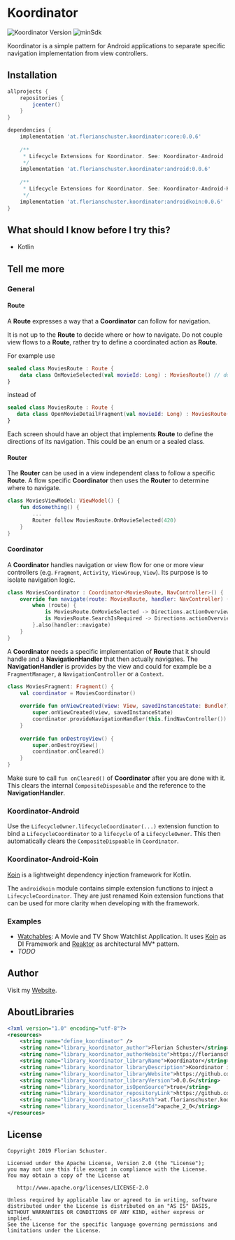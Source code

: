 # Koordinator
![Koordinator Version](https://img.shields.io/badge/Koordinator-0.0.6-orange.svg) ![minSdk](https://img.shields.io/badge/minSdk-14-green.svg)

Koordinator is a simple pattern for Android applications to separate specific navigation implementation from view controllers.

## Installation

```groovy
allprojects {
    repositories {
        jcenter()
    }
}

dependencies {
    implementation 'at.florianschuster.koordinator:core:0.0.6'
    
    /**
     * Lifecycle Extensions for Koordinator. See: Koordinator-Android
     */
    implementation 'at.florianschuster.koordinator:android:0.0.6'
    
    /**
     * Lifecycle Extensions for Koordinator. See: Koordinator-Android-Koin
     */
    implementation 'at.florianschuster.koordinator:androidkoin:0.0.6'
}
```

## What should I know before I try this?

* Kotlin

## Tell me more

### General

#### Route
A **Route** expresses a way that a **Coordinator** can follow for navigation.

It is not up to the **Route** to decide where or how to navigate. Do not couple view flows to a **Route**, rather try to define a coordinated action as **Route**.

For example use

``` kotlin
sealed class MoviesRoute : Route {
    data class OnMovieSelected(val movieId: Long) : MoviesRoute() // do
}
```

 instead of
 
 ``` kotlin
 sealed class MoviesRoute : Route {
    data class OpenMovieDetailFragment(val movieId: Long) : MoviesRoute() // don't
}
```

Each screen should have an object that implements **Route** to define the directions of its navigation. This could be an enum or a sealed class.

#### Router

The **Router** can be used in a view independent class to follow a specific **Route**. A flow specific **Coordinator** then uses the **Router** to determine where to navigate.

``` kotlin
class MoviesViewModel: ViewModel() {
    fun doSomething() {
        ...
        Router follow MoviesRoute.OnMovieSelected(420)
    }
}
```

#### Coordinator

A **Coordinator** handles navigation or view flow for one or more view controllers (e.g. `Fragment`, `Activity`, `ViewGroup`, `View`). Its purpose is to isolate navigation logic.

``` kotlin
class MoviesCoordinator : Coordinator<MoviesRoute, NavController>() {
    override fun navigate(route: MoviesRoute, handler: NavController) {
        when (route) {
            is MoviesRoute.OnMovieSelected -> Directions.actionOverviewToDetail(route.id)
            is MoviesRoute.SearchIsRequired -> Directions.actionOverviewToSearch()
        }.also(handler::navigate)
    }
}
```

A **Coordinator** needs a specific implementation of **Route** that it should handle and a **NavigationHandler** that then actually navigates. The **NavigationHandler** is provides by the view and could for example be a `FragmentManager`, a `NavigationController` or a `Context`.

``` kotlin
class MoviesFragment: Fragment() {
    val coordinator = MoviesCoordinator()
    
    override fun onViewCreated(view: View, savedInstanceState: Bundle?) {
        super.onViewCreated(view, savedInstanceState)
        coordinator.provideNavigationHandler(this.findNavController())
    }
    
    override fun onDestroyView() {
        super.onDestroyView()
        coordinator.onCleared()
    }
}
```

Make sure to call `fun onCleared()` of **Coordinator** after you are done with it. This clears the internal `CompositeDisposable` and the reference to the **NavigationHandler**.


### Koordinator-Android

Use the `LifecycleOwner.lifecycleCoordinator(...)` extension function to bind a `LifecycleCoordinator` to a `lifecycle` of a `LifecycleOwner`. This then automatically clears the `CompositeDispoable` in `Coordinator`.

### Koordinator-Android-Koin

[Koin](https://github.com/InsertKoinIO/koin) is a lightweight dependency injection framework for Kotlin.

The `androidkoin` module contains simple extension functions to inject a `LifecycleCoordinator`. They are just renamed Koin extension functions that can be used for more clarity when developing with the framework.

### Examples

* [Watchables](https://github.com/floschu/Watchables): A Movie and TV Show Watchlist Application. It uses [Koin](https://github.com/InsertKoinIO/koin) as DI Framework and [Reaktor](https://github.com/floschu/Reaktor) as architectural MV* pattern.
* *TODO*

## Author

Visit my [Website](https://florianschuster.at/).

## AboutLibraries

``` xml
<?xml version="1.0" encoding="utf-8"?>
<resources>
    <string name="define_koordinator" />
    <string name="library_koordinator_author">Florian Schuster</string>
    <string name="library_koordinator_authorWebsite">https://florianschuster.at</string>
    <string name="library_koordinator_libraryName">Koordinator</string>
    <string name="library_koordinator_libraryDescription">Koordinator is a simple pattern to separate specific navigation implementation from view controllers.</string>
    <string name="library_koordinator_libraryWebsite">https://github.com/floschu/Koordinator</string>
    <string name="library_koordinator_libraryVersion">0.0.6</string>
    <string name="library_koordinator_isOpenSource">true</string>
    <string name="library_koordinator_repositoryLink">https://github.com/floschu/Koordinator</string>
    <string name="library_koordinator_classPath">at.florianschuster.koordinator</string>
    <string name="library_koordinator_licenseId">apache_2_0</string>
</resources>
```

## License

```
Copyright 2019 Florian Schuster.

Licensed under the Apache License, Version 2.0 (the "License");
you may not use this file except in compliance with the License.
You may obtain a copy of the License at

   http://www.apache.org/licenses/LICENSE-2.0

Unless required by applicable law or agreed to in writing, software
distributed under the License is distributed on an "AS IS" BASIS,
WITHOUT WARRANTIES OR CONDITIONS OF ANY KIND, either express or implied.
See the License for the specific language governing permissions and
limitations under the License.
```
